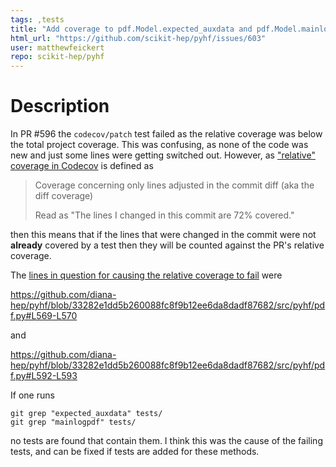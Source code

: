 ```yaml
---
tags: ,tests
title: "Add coverage to pdf.Model.expected_auxdata and pdf.Model.mainlogpdf"
html_url: "https://github.com/scikit-hep/pyhf/issues/603"
user: matthewfeickert
repo: scikit-hep/pyhf
---
```


# Description

In PR #596 the `codecov/patch` test failed as the relative coverage was below the total project coverage. This was confusing, as none of the code was new and just some lines were getting switched out. However, as ["relative" coverage in Codecov](https://docs.codecov.io/docs/codecov-delta#section-relative) is defined as

> Coverage concerning only lines adjusted in the commit diff (aka the diff coverage)
>
> Read as "The lines I changed in this commit are 72% covered."

then this means that if the lines that were changed in the commit were not **already** covered by a test then they will be counted against the PR's relative coverage.

The [lines in question for causing the relative coverage to fail](https://codecov.io/gh/diana-hep/pyhf/commit/33282e1dd5b260088fc8f9b12ee6da8dadf87682) were

https://github.com/diana-hep/pyhf/blob/33282e1dd5b260088fc8f9b12ee6da8dadf87682/src/pyhf/pdf.py#L569-L570

and 

https://github.com/diana-hep/pyhf/blob/33282e1dd5b260088fc8f9b12ee6da8dadf87682/src/pyhf/pdf.py#L592-L593

If one runs

```
git grep "expected_auxdata" tests/
git grep "mainlogpdf" tests/
```
no tests are found that contain them. I think this was the cause of the failing tests, and can be fixed if tests are added for these methods.